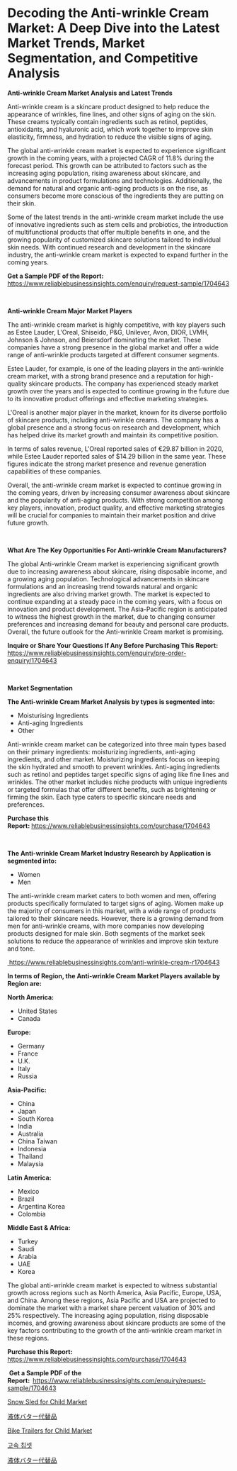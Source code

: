 <p><h1>Decoding the Anti-wrinkle Cream Market: A Deep Dive into the Latest Market Trends, Market Segmentation, and Competitive Analysis</h1></p><p><strong>Anti-wrinkle Cream Market Analysis and Latest Trends</strong></p>
<p><p>Anti-wrinkle cream is a skincare product designed to help reduce the appearance of wrinkles, fine lines, and other signs of aging on the skin. These creams typically contain ingredients such as retinol, peptides, antioxidants, and hyaluronic acid, which work together to improve skin elasticity, firmness, and hydration to reduce the visible signs of aging.</p><p>The global anti-wrinkle cream market is expected to experience significant growth in the coming years, with a projected CAGR of 11.8% during the forecast period. This growth can be attributed to factors such as the increasing aging population, rising awareness about skincare, and advancements in product formulations and technologies. Additionally, the demand for natural and organic anti-aging products is on the rise, as consumers become more conscious of the ingredients they are putting on their skin.</p><p>Some of the latest trends in the anti-wrinkle cream market include the use of innovative ingredients such as stem cells and probiotics, the introduction of multifunctional products that offer multiple benefits in one, and the growing popularity of customized skincare solutions tailored to individual skin needs. With continued research and development in the skincare industry, the anti-wrinkle cream market is expected to expand further in the coming years.</p></p>
<p><strong>Get a Sample PDF of the Report:&nbsp;</strong> <a href="https://www.reliablebusinessinsights.com/enquiry/request-sample/1704643">https://www.reliablebusinessinsights.com/enquiry/request-sample/1704643</a></p>
<p>&nbsp;</p>
<p><strong>Anti-wrinkle Cream Major Market Players</strong></p>
<p><p>The anti-wrinkle cream market is highly competitive, with key players such as Estee Lauder, L'Oreal, Shiseido, P&G, Unilever, Avon, DIOR, LVMH, Johnson & Johnson, and Beiersdorf dominating the market. These companies have a strong presence in the global market and offer a wide range of anti-wrinkle products targeted at different consumer segments.</p><p>Estee Lauder, for example, is one of the leading players in the anti-wrinkle cream market, with a strong brand presence and a reputation for high-quality skincare products. The company has experienced steady market growth over the years and is expected to continue growing in the future due to its innovative product offerings and effective marketing strategies.</p><p>L'Oreal is another major player in the market, known for its diverse portfolio of skincare products, including anti-wrinkle creams. The company has a global presence and a strong focus on research and development, which has helped drive its market growth and maintain its competitive position.</p><p>In terms of sales revenue, L'Oreal reported sales of €29.87 billion in 2020, while Estee Lauder reported sales of $14.29 billion in the same year. These figures indicate the strong market presence and revenue generation capabilities of these companies.</p><p>Overall, the anti-wrinkle cream market is expected to continue growing in the coming years, driven by increasing consumer awareness about skincare and the popularity of anti-aging products. With strong competition among key players, innovation, product quality, and effective marketing strategies will be crucial for companies to maintain their market position and drive future growth.</p></p>
<p>&nbsp;</p>
<p><strong>What Are The Key Opportunities For Anti-wrinkle Cream Manufacturers?</strong></p>
<p><p>The global Anti-wrinkle Cream market is experiencing significant growth due to increasing awareness about skincare, rising disposable income, and a growing aging population. Technological advancements in skincare formulations and an increasing trend towards natural and organic ingredients are also driving market growth. The market is expected to continue expanding at a steady pace in the coming years, with a focus on innovation and product development. The Asia-Pacific region is anticipated to witness the highest growth in the market, due to changing consumer preferences and increasing demand for beauty and personal care products. Overall, the future outlook for the Anti-wrinkle Cream market is promising.</p></p>
<p><strong>Inquire or Share Your Questions If Any Before Purchasing This Report:</strong> <a href="https://www.reliablebusinessinsights.com/enquiry/pre-order-enquiry/1704643">https://www.reliablebusinessinsights.com/enquiry/pre-order-enquiry/1704643</a></p>
<p>&nbsp;</p>
<p><strong>Market Segmentation</strong></p>
<p><strong>The Anti-wrinkle Cream Market Analysis by types is segmented into:</strong></p>
<p><ul><li>Moisturising Ingredients</li><li>Anti-aging Ingredients</li><li>Other</li></ul></p>
<p><p>Anti-wrinkle cream market can be categorized into three main types based on their primary ingredients: moisturizing ingredients, anti-aging ingredients, and other market. Moisturizing ingredients focus on keeping the skin hydrated and smooth to prevent wrinkles. Anti-aging ingredients such as retinol and peptides target specific signs of aging like fine lines and wrinkles. The other market includes niche products with unique ingredients or targeted formulas that offer different benefits, such as brightening or firming the skin. Each type caters to specific skincare needs and preferences.</p></p>
<p><strong>Purchase this Report:&nbsp;</strong><a href="https://www.reliablebusinessinsights.com/purchase/1704643">https://www.reliablebusinessinsights.com/purchase/1704643</a></p>
<p>&nbsp;</p>
<p><strong>The Anti-wrinkle Cream Market Industry Research by Application is segmented into:</strong></p>
<p><ul><li>Women</li><li>Men</li></ul></p>
<p><p>The anti-wrinkle cream market caters to both women and men, offering products specifically formulated to target signs of aging. Women make up the majority of consumers in this market, with a wide range of products tailored to their skincare needs. However, there is a growing demand from men for anti-wrinkle creams, with more companies now developing products designed for male skin. Both segments of the market seek solutions to reduce the appearance of wrinkles and improve skin texture and tone.</p></p>
<p><a href="https://www.reliablebusinessinsights.com/anti-wrinkle-cream-r1704643">&nbsp;https://www.reliablebusinessinsights.com/anti-wrinkle-cream-r1704643</a></p>
<p><strong>In terms of Region, the Anti-wrinkle Cream Market Players available by Region are:</strong></p>
<p>
    <p> <strong> North America: </strong>
        <ul>
            <li>United States</li>
            <li>Canada</li>
        </ul>
        </p> 
    <p> <strong> Europe: </strong>
        <ul>
            <li>Germany</li>
            <li>France</li>
            <li>U.K.</li>
            <li>Italy</li>
            <li>Russia</li>
        </ul>
        </p> 
    <p> <strong> Asia-Pacific: </strong>
        <ul>
            <li>China</li>
            <li>Japan</li>
            <li>South Korea</li>
            <li>India</li>
            <li>Australia</li>
            <li>China Taiwan</li>
            <li>Indonesia</li>
            <li>Thailand</li>
            <li>Malaysia</li>
        </ul>
        </p> 
    <p> <strong> Latin America: </strong>
        <ul>
            <li>Mexico</li>
            <li>Brazil</li>
            <li>Argentina Korea</li>
            <li>Colombia</li>
        </ul>
        </p> 
    <p> <strong> Middle East & Africa: </strong>
        <ul>
            <li>Turkey</li>
            <li>Saudi</li>
            <li>Arabia</li>
            <li>UAE</li>
            <li>Korea</li>
        </ul>
    </p>
    </p>
<p><p>The global anti-wrinkle cream market is expected to witness substantial growth across regions such as North America, Asia Pacific, Europe, USA, and China. Among these regions, Asia Pacific and USA are projected to dominate the market with a market share percent valuation of 30% and 25% respectively. The increasing aging population, rising disposable incomes, and growing awareness about skincare products are some of the key factors contributing to the growth of the anti-wrinkle cream market in these regions.</p></p>
<p><strong>Purchase this Report: </strong><a href="https://www.reliablebusinessinsights.com/purchase/1704643">https://www.reliablebusinessinsights.com/purchase/1704643</a></p>
<p>&nbsp;<strong>Get a Sample PDF of the Report:&nbsp;&nbsp;</strong><a href="https://www.reliablebusinessinsights.com/enquiry/request-sample/1704643">https://www.reliablebusinessinsights.com/enquiry/request-sample/1704643</a></p>
<p><strong></strong></p>
<p><p><a href="https://github.com/AKSHATREPORTPRIME/Market-Research-Report-List-4/blob/main/snow-sled-for-child-market.md">Snow Sled for Child Market</a></p><p><a href="https://github.com/CieloStamm/Market-Research-Report-List-1/blob/main/6997695124924.md">液体バター代替品</a></p><p><a href="https://github.com/indrystar/Market-Research-Report-List-3/blob/main/bike-trailers-for-child-market.md">Bike Trailers for Child Market</a></p><p><a href="https://github.com/tukangkrupk/Market-Research-Report-List-1/blob/main/6547184122895.md">고속 칩셋</a></p><p><a href="https://github.com/nemesis2824/Market-Research-Report-List-2/blob/main/8240718124923.md">液体バター代替品</a></p></p>